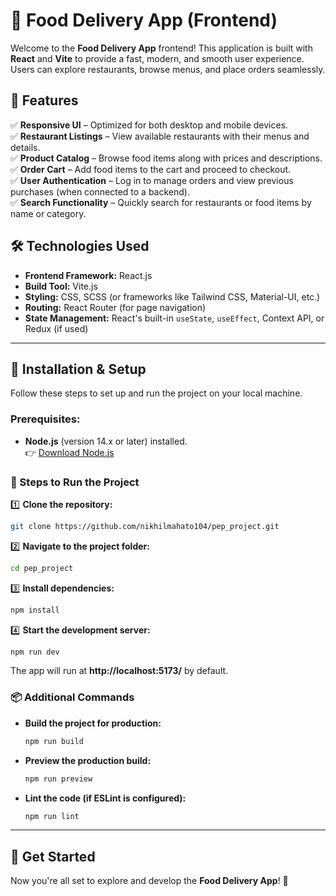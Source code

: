 # 🍔 Food Delivery App (Frontend)

Welcome to the **Food Delivery App** frontend! This application is built with **React** and **Vite** to provide a fast, modern, and smooth user experience. Users can explore restaurants, browse menus, and place orders seamlessly.

## 🚀 Features

✅ **Responsive UI** – Optimized for both desktop and mobile devices.  
✅ **Restaurant Listings** – View available restaurants with their menus and details.  
✅ **Product Catalog** – Browse food items along with prices and descriptions.  
✅ **Order Cart** – Add food items to the cart and proceed to checkout.  
✅ **User Authentication** – Log in to manage orders and view previous purchases (when connected to a backend).  
✅ **Search Functionality** – Quickly search for restaurants or food items by name or category.  

## 🛠️ Technologies Used

- **Frontend Framework:** React.js
- **Build Tool:** Vite.js
- **Styling:** CSS, SCSS (or frameworks like Tailwind CSS, Material-UI, etc.)
- **Routing:** React Router (for page navigation)
- **State Management:** React's built-in `useState`, `useEffect`, Context API, or Redux (if used)

---

## 📌 Installation & Setup

Follow these steps to set up and run the project on your local machine.

### Prerequisites:
- **Node.js** (version 14.x or later) installed.  
  👉 [Download Node.js](https://nodejs.org/)

### 🔧 Steps to Run the Project

1️⃣ **Clone the repository:**
   ```bash
   git clone https://github.com/nikhilmahato104/pep_project.git
   ```

2️⃣ **Navigate to the project folder:**
   ```bash
   cd pep_project
   ```

3️⃣ **Install dependencies:**
   ```bash
   npm install
   ```

4️⃣ **Start the development server:**
   ```bash
   npm run dev
   ```
   The app will run at **http://localhost:5173/** by default.

### 📦 Additional Commands

- **Build the project for production:**
  ```bash
  npm run build
  ```
- **Preview the production build:**
  ```bash
  npm run preview
  ```
- **Lint the code (if ESLint is configured):**
  ```bash
  npm run lint
  ```

---

## 📢 Get Started

Now you're all set to explore and develop the **Food Delivery App**! 🎉

